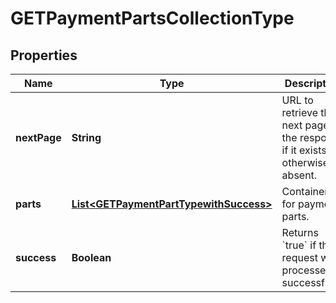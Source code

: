 

# GETPaymentPartsCollectionType


## Properties

| Name | Type | Description | Notes |
|------------ | ------------- | ------------- | -------------|
|**nextPage** | **String** | URL to retrieve the next page of the response if it exists; otherwise absent.  |  [optional] |
|**parts** | [**List&lt;GETPaymentPartTypewithSuccess&gt;**](GETPaymentPartTypewithSuccess.md) | Container for payment parts.  |  [optional] |
|**success** | **Boolean** | Returns &#x60;true&#x60; if the request was processed successfully. |  [optional] |



